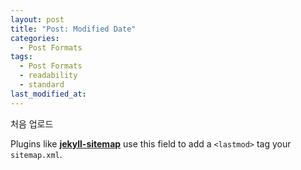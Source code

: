 ```yaml
---
layout: post
title: "Post: Modified Date"
categories:
  - Post Formats
tags:
  - Post Formats
  - readability
  - standard
last_modified_at: 
---
```


처음 업로드

Plugins like [**jekyll-sitemap**](https://github.com/jekyll/jekyll-feed) use this field to add a `<lastmod>` tag your `sitemap.xml`.